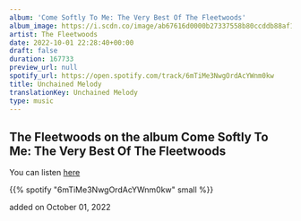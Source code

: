 ```yaml
---
album: 'Come Softly To Me: The Very Best Of The Fleetwoods'
album_image: https://i.scdn.co/image/ab67616d0000b27337558b80ccddb88af1817ccd
artist: The Fleetwoods
date: 2022-10-01 22:28:40+00:00
draft: false
duration: 167733
preview_url: null
spotify_url: https://open.spotify.com/track/6mTiMe3NwgOrdAcYWnm0kw
title: Unchained Melody
translationKey: Unchained Melody
type: music
---
```


## The Fleetwoods on the album Come Softly To Me: The Very Best Of The Fleetwoods

You can listen [here](https://open.spotify.com/track/6mTiMe3NwgOrdAcYWnm0kw)

{{% spotify "6mTiMe3NwgOrdAcYWnm0kw" small %}}

added on October 01, 2022